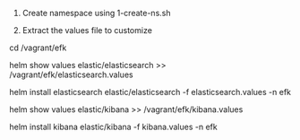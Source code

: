 
1. Create namespace using 1-create-ns.sh

2. Extract the values file to customize

cd /vagrant/efk

helm show values elastic/elasticsearch >> /vagrant/efk/elasticsearch.values

helm install elasticsearch elastic/elasticsearch -f elasticsearch.values -n efk

helm show values elastic/kibana >> /vagrant/efk/kibana.values

helm install kibana elastic/kibana -f kibana.values -n efk
